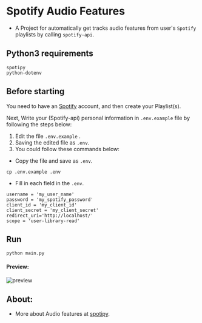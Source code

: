 # Spotify Audio Features

* A Project for automatically get tracks audio features from user's `Spotify` playlists by calling `spotify-api`.

## Python3 requirements
```
spotipy
python-dotenv
```

## Before starting
You need to have an [Spotify](https://www.spotify.com/) account, and then create your Playlist(s).

Next, Write your (Spotify-api) personal information in `.env.example` file by following the steps below:

1. Edit the file `.env.example` .
2. Saving the edited file as `.env`.
3. You could follow these commands below:

* Copy the file and save as `.env`.
```
cp .env.example .env
```
* Fill in each field in the `.env`.

```
username = 'my_user_name'
password = 'my_spotify_password'
client_id = 'my_client_id'
client_secret = 'my_client_secret'
redirect_uri='http://localhost/'
scope = 'user-library-read'
```

## Run
```
python main.py
```

#### Preview:

![preview](./run_preview.gif)

## About:

* More about Audio features at [spotipy](https://developer.spotify.com/documentation/web-api/reference/tracks/get-several-audio-features/).
